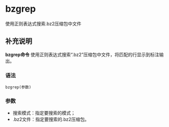 bzgrep
===

使用正则表达式搜索.bz2压缩包中文件

## 补充说明

**bzgrep命令** 使用正则表达式搜索“.bz2”压缩包中文件，将匹配的行显示到标注输出。

###  语法

```
bzgrep(参数)
```

###  参数

*   搜索模式：指定要搜索的模式；
*   .bz2文件：指定要搜索的.bz2压缩包。


<!-- Linux命令行搜索引擎：https://jaywcjlove.github.io/linux-command/ -->